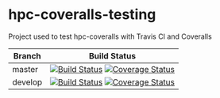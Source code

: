 hpc-coveralls-testing
=====================



Project used to test hpc-coveralls with Travis CI and Coveralls

Branch | Build Status
--- | ---
master | [![Build Status](https://travis-ci.org/guillaume-nargeot/hpc-coveralls-testing2.png?branch=master)](https://travis-ci.org/guillaume-nargeot/hpc-coveralls-testing2) [![Coverage Status](https://coveralls.io/repos/guillaume-nargeot/hpc-coveralls-testing2/badge.png?branch=master)](https://coveralls.io/r/guillaume-nargeot/hpc-coveralls-testing2?branch=master)
develop | [![Build Status](https://travis-ci.org/guillaume-nargeot/hpc-coveralls-testing2.png?branch=develop)](https://travis-ci.org/guillaume-nargeot/hpc-coveralls-testing2) [![Coverage Status](https://coveralls.io/repos/guillaume-nargeot/hpc-coveralls-testing2/badge.png?branch=develop)](https://coveralls.io/r/guillaume-nargeot/hpc-coveralls-testing2?branch=develop)
